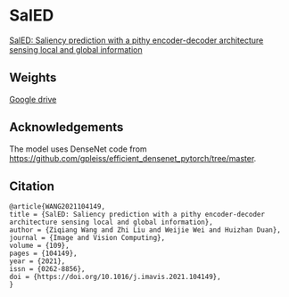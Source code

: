 # SalED
[SalED: Saliency prediction with a pithy encoder-decoder architecture sensing local and global information](https://www.sciencedirect.com/science/article/pii/S0262885621000548)

## Weights
[Google drive](https://drive.google.com/drive/folders/1cb3XsuY3QuLCknkgjt_3vqN-C79XoxzZ?usp=sharing)

## Acknowledgements
The model uses DenseNet code from https://github.com/gpleiss/efficient_densenet_pytorch/tree/master.

## Citation
```
@article{WANG2021104149,
title = {SalED: Saliency prediction with a pithy encoder-decoder architecture sensing local and global information},
author = {Ziqiang Wang and Zhi Liu and Weijie Wei and Huizhan Duan},
journal = {Image and Vision Computing},
volume = {109},
pages = {104149},
year = {2021},
issn = {0262-8856},
doi = {https://doi.org/10.1016/j.imavis.2021.104149},
}
```

